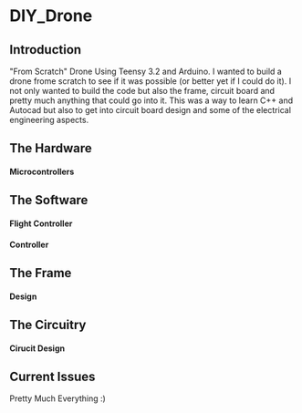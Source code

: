 # DIY_Drone
<h2>Introduction</h2>
"From Scratch" Drone Using Teensy 3.2 and Arduino.
I wanted to build a drone frome scratch to see if it was possible (or better yet if I could do it). I not only 
wanted to build the code but also the frame, circuit board and pretty much anything that could go into it. 
This was a way to learn C++ and Autocad but also to get into circuit board design and some of the electrical engineering aspects.
<h2>The Hardware</h2>
<h4>Microcontrollers</h4>

<h2>The Software</h2>
<h4>Flight Controller</h4>
<h4>Controller</h4>
<h2>The Frame</h2>
<h4>Design</h4>
<h2>The Circuitry</h2>
<h4>Cirucit Design</h4>
<h2>Current Issues</h2>
Pretty Much Everything :)
